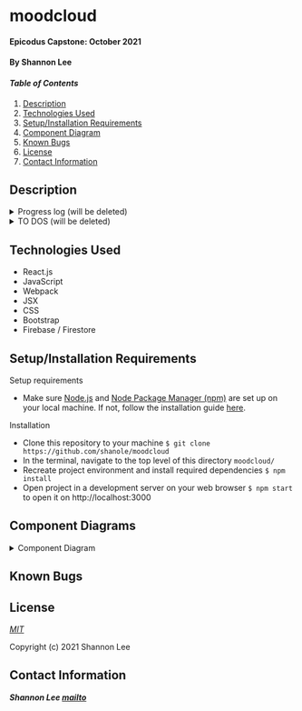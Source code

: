 # moodcloud

#### Epicodus Capstone: October 2021

#### By Shannon Lee

#### _Table of Contents_

1. [Description](#description)
2. [Technologies Used](#technologies)
3. [Setup/Installation Requirements](#setup)
4. [Component Diagram](#diagram)
5. [Known Bugs](#bugs)
6. [License](#license)
7. [Contact Information](#contact)

## Description <a id="description"></a>

<details>
  <summary>Progress log (will be deleted)</summary>

- Sep 19
  - Submitted new capstone proposal, set up basic react environment
  - Planning component diagram, researching authentication w/ Firebase
  - Create to do list of tasks
- Sept 21
  - Static layout, Redux, and firebase set up
- Sept 22
  - Basic CRUD for new entries

</details>

<details>
  <summary>TO DOS (will be deleted)</summary>

- [x] set up basic component structure with static components
  - [x] set up most static layout for dashboard
  - [x] incorporate Redux
    - [x] write reducers for dashboard display
    - [x] incorporate firebase
- [ ] develop full CRUD for posts with firestore
  - [x] create new entry
  - [x] view entries on dashboard (Entry, EntryList)
    - [x] display entry list by DATE
    - [ ] pagination/scrolling
  - [ ] view entry details (EntryDetails)
    - [x] don't forget TIMESTAMP
    - [ ] use firestoreConnect to listen for changes in each individual entry
  - [ ] edit/delete entry
    - [x] basic edit functionality
    - [x] basic delete functionality
      - [ ] page to confirm delete?
    - [ ] make edit form redirect to entry DETAILS, not dashboard?
  - [x] keyword/hashtag form [react tags?](https://github.com/react-tags/react-tags)
  - [ ] keyword collections in firestore
  - [ ] autosuggest
  - [x] Keyword component instead of random list elements
- [ ] figure out toggling between form, graph, and post views --FINISH BY 9/25
- [ ] create GRAPH with Chart.js
  - [ ] Each node should be able to link to a specific post
  - [ ] _Change timespans_
  - [ ] _Modal on hover?_
- [ ] KeywordDetails component
- [ ] Routing and landing page --FINISH BY 10/2
- [ ] authentication / authorization
  - [ ] account page
  - [ ] _UserDetails component_
- [ ] styling --FINISH BY 10/9
- [ ] _limit only one post a day_
- [ ] _BONUS: fancy "cloud" view for keywords_

</details>

## Technologies Used <a id="technologies"></a>

- React.js
- JavaScript
- Webpack
- JSX
- CSS
- Bootstrap
- Firebase / Firestore

## Setup/Installation Requirements <a id="setup"></a>

Setup requirements

- Make sure [Node.js](https://nodejs.org/en/) and [Node Package Manager (npm)](https://www.npmjs.com/) are set up on your local machine. If not, follow the installation guide [here](https://www.learnhowtoprogram.com/intermediate-javascript/getting-started-with-javascript/installing-node-js).

Installation

- Clone this repository to your machine `$ git clone https://github.com/shanole/moodcloud`
- In the terminal, navigate to the top level of this directory `moodcloud/`
- Recreate project environment and install required dependencies `$ npm install`
- Open project in a development server on your web browser `$ npm start` to open it on http://localhost:3000

## Component Diagrams <a id="diagram"></a>

<details>
  <summary>Component Diagram</summary>

</details>

## Known Bugs <a id="bugs"></a>

## License <a id="license"></a>

_[MIT](https://choosealicense.com/licenses/mit/)_

Copyright (c) 2021 Shannon Lee

## Contact Information <a id="contact"></a>

**_Shannon Lee [mailto](mailto:shannonleehj@gmail.com)_**
